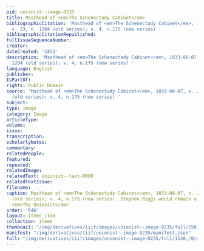 ```yaml
---
pid: unionist--image-0235
title: Masthead of <em>The Schenectady Cabinet</em>
bibliographicCitation: 'Masthead of <em>The Schenectady Cabinet</em>, 1833-08-07,
  v. 23, n. 1204 (old series); v. 4, n.175 (new series) '
bibliographicCitationRepublished: 
fullIssueSequenceNumber: 
creator: 
dateCreated: '1833'
description: 'Masthead of <em>The Schenectady Cabinet</em>, 1833-08-07, v. 23, n.
  1204 (old series); v. 4, n.175 (new series) '
language: English
publisher: 
IsPartOf: 
rights: Public Domain
source: 'Masthead of <em>The Schenectady Cabinet</em>, 1833-08-07, v. 23, n. 1204
  (old series); v. 4, n.175 (new series) '
subject: 
type: image
category: Image
articleType: 
volume: 
issue: 
transcription: 
scholarlyNotes: 
commentary: 
relatedPeople: 
featured: 
repeated: 
relatedImage: 
relatedText: unionist--text-0009
relatedTextIssue: 
filename: 
caption: Masthead of <em>The Schenectady Cabinet</em>, 1833-08-07, v. 23, n. 1204
  (old series); v. 4, n.175 (new series). Stephen Riggs would remain a supporter of
  <em>The Unionist</em>
order: '646'
layout: items_item
collection: items
thumbnail: "/img/derivatives/iiif/images/unionist--image-0235/full/250,/0/default.jpg"
manifest: "/img/derivatives/iiif/unionist--image-0235/manifest.json"
full: "/img/derivatives/iiif/images/unionist--image-0235/full/1140,/0/default.jpg"
---
```

